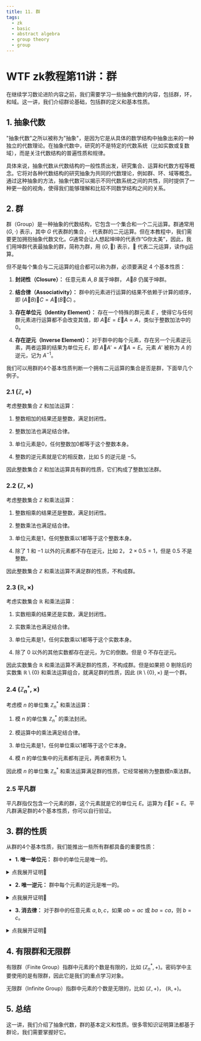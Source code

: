```yaml
---
title: 11. 群
tags:
  - zk
  - basic
  - abstract algebra
  - group theory
  - group
---
```


# WTF zk教程第11讲：群

在继续学习数论进阶内容之前，我们需要学习一些抽象代数的内容，包括群，环，和域。这一讲，我们介绍群论基础，包括群的定义和基本性质。

## 1. 抽象代数

"抽象代数"之所以被称为"抽象"，是因为它是从具体的数学结构中抽象出来的一种独立的代数理论。在抽象代数中，研究的不是特定的代数系统（比如实数或复数域），而是关注代数结构的普遍性质和规律。

具体来说，抽象代数从代数结构的一般性质出发，研究集合、运算和代数方程等概念。它将对各种代数结构的研究抽象为共同的代数理论，例如群、环、域等概念。通过这种抽象的方法，抽象代数可以揭示不同代数系统之间的共性，同时提供了一种更一般的视角，使得我们能够理解和比较不同数学结构之间的关系。

## 2. 群

群（Group）是一种抽象的代数结构，它包含一个集合和一个二元运算。群通常用 $(G, \cdot)$ 表示，其中 $G$ 代表群的集合，<span>$\cdot$</span> 代表群的二元运算。但在本教程中，我们需要更加拥抱抽象代数文化。<span>$G$</span>通常会让人想起坤坤的代表作“G你太美”，因此，我们用坤群代表最抽象的群，简称为群，用 $(G, 🐔)$ 表示，🐔 代表二元运算，读作g运算。

但不是每个集合与二元运算的组合都可以称为群，必须要满足 $4$ 个基本性质：

1. **封闭性（Closure）：** 任意元素 $A,B$ 属于坤群， $A🐔B$ 仍属于坤群。

2. **结合律（Associativity）：** 群中的元素进行运算的结果不依赖于计算的顺序，即 $(A🐔B)🐔C =A🐔(B🐔C)$ 。

3. **存在单位元（Identity Element）：** 存在一个特殊的群元素 $E$ ，使得它与任何群元素进行运算都不会改变其值，即 $A🐔E=E🐔A=A$，类似于整数加法中的 $0$。

4. **存在逆元（Inverse Element）：** 对于群中的每个元素，存在另一个元素逆元素，两者运算的结果为单位元 $E$，即 $A🐔A'=A'🐔A=E$。元素 $A'$ 被称为 $A$ 的逆元，记为 $A^{-1}$。

我们可以用群的4个基本性质判断一个拥有二元运算的集合是否是群，下面举几个例子。

### 2.1 $(\mathbb{Z}, +)$

考虑整数集合 $\mathbb{Z}$ 和加法运算：

1. 整数相加的结果还是整数，满足封闭性。

2. 整数加法也满足结合律。

3. 单位元素是0，任何整数加0都等于这个整数本身。

4. 整数的逆元素就是它的相反数，比如 $5$ 的逆元是 $-5$。

因此整数集合 $\mathbb{Z}$ 和加法运算具有群的性质，它们构成了整数加法群。

### 2.2 $(\mathbb{Z}, \times)$

考虑整数集合 $\mathbb{Z}$ 和乘法运算：

1. 整数相乘的结果还是整数，满足封闭性。

2. 整数乘法也满足结合律。

3. 单位元素是1，任何整数乘以1都等于这个整数本身。

4. 除了 $1$ 和 $-1$ 以外的元素都不存在逆元，比如 $2$， $2 \times 0.5 = 1$，但是 $0.5$ 不是整数。

因此整数集合 $\mathbb{Z}$ 和乘法运算不满足群的性质，不构成群。

### 2.3 $(\mathbb{R}, \times)$

考虑实数集合 $\mathbb{R}$ 和乘法运算：

1. 实数相乘的结果还是实数，满足封闭性。

2. 实数乘法也满足结合律。

3. 单位元素是1，任何实数乘以1都等于这个实数本身。

4. 除了 $0$ 以外的其他实数都存在逆元，为它的倒数。但是 $0$ 不存在逆元。

因此实数集合 $\mathbb{R}$ 和乘法运算不满足群的性质，不构成群。但是如果把 $0$ 剔除后的实数集 $\mathbb{R} \setminus \{0\}$ 和乘法运算组合，就满足群的性质，因此 $(\mathbb{R}\setminus \{0\}, \times)$ 是一个群。

### 2.4 $(\mathbb{Z}_n^*, \times)$

考虑模 $n$ 的单位集 $\mathbb{Z}_n^*$ 和乘法运算：

1. 模 $n$ 的单位集 $\mathbb{Z}_n^*$ 的乘法封闭。

2. 模运算中的乘法满足结合律。

3. 单位元素是1，任何单位乘以1都等于这个它本身。

4. 模 $n$ 的单位集中的元素都有逆元，两者乘积为 $1$。

因此模 $n$ 的单位集 $\mathbb{Z}_n^*$ 和乘法运算满足群的性质，它经常被称为整数模n乘法群。

### 2.5 平凡群

平凡群指仅包含一个元素的群，这个元素就是它的单位元 $E$。运算为 $E🐔E=E$。平凡群满足群的4个基本性质，你可以自行验证。

## 3. 群的性质

从群的4个基本性质，我们能推出一些所有群都具备的重要性质：

- **1. 唯一单位元：** 群中的单位元是唯一的。

<details><summary>点我展开证明👀</summary>

我们用反证法。首先，假设群 $(G, 🐔)$ 有两个单位元 $E$ 和 $E'$。根据单位元定义，单位元乘以任何数都等于它本身，也就是 $E🐔E'=E=E'$ （可以理解为 $E$ 右🐔单位元 $E'$ 等于 $E$，同时可以理解为 $E'$ 左🐔单位元 $E$ 等于 $E‘$），也就是 $E=E'$，推出矛盾。因此群中的单位元是唯一的。

证毕。

</details>

- **2. 唯一逆元：** 群中每个元素的逆元是唯一的。

<details><summary>点我展开证明👀</summary>

我们是用反证法。假设群 $(G, 🐔)$ 的存在一个元素 $A$ 有两个不相等的逆元素 $B$ 和 $C$，即 $A🐔B=E$ 且 $A🐔C=E$。我们在 $A🐔B=E$ 同时🐔 $C$，有 $C🐔A🐔B=E🐔C$。由于 $C🐔A=E$，原式可以化简为 $E🐔B=E🐔C$。根据单位元定义，任何数🐔单位元都等于它本身，因此有 $B=C$，推出矛盾。因此群中每个元素的逆元是唯一的。

证毕。

</details>

- **3. 消去律：** 对于群中的任意元素 $a, b, c$，如果 $ab = ac$ 或 $ba = ca$，则 $b = c$。

<details><summary>点我展开证明👀</summary>

我们可以在 $ab = ac$ 两边左侧同时乘以 $a$ 的逆元，就能得到 $b=c$。

$ba = ca$ 同理，在右侧同时乘以 $a$ 的逆元，能得到 $b=c$。

证毕。
 
</details>

## 4. 有限群和无限群

有限群（Finite Group）指群中元素的个数是有限的，比如 $(\mathbb{Z}_n^*, +)$。密码学中主要使用的是有限群，因此它是我们的重点学习对象。

无限群（Infinite Group）指群中元素的个数是无限的，比如 $(\mathbb{Z}, +)$， $(\mathbb{R},+)$。

## 5. 总结

这一讲，我们介绍了抽象代数，群的基本定义和性质。很多零知识证明算法都基于群论，我们需要掌握好它。
